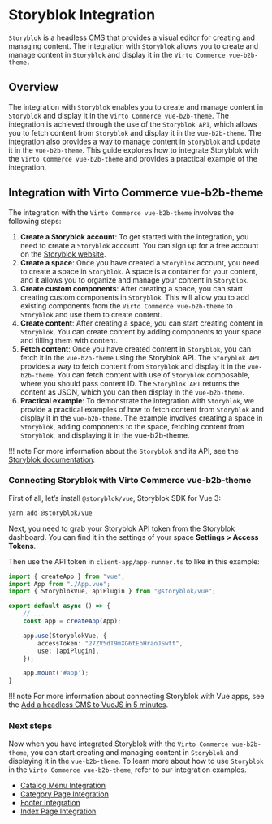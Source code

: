 # Storyblok Integration

`Storyblok` is a headless CMS that provides a visual editor for creating and managing content. The integration with `Storyblok` allows you to create and manage content in `Storyblok` and display it in the `Virto Commerce vue-b2b-theme.`

## Overview

The integration with `Storyblok` enables you to create and manage content in `Storyblok` and display it in the `Virto Commerce vue-b2b-theme`. The integration is achieved through the use of the `Storyblok API`, which allows you to fetch content from `Storyblok` and display it in the `vue-b2b-theme`. The integration also provides a way to manage content in `Storyblok` and update it in the `vue-b2b-theme`. This guide explores how to integrate Storyblok with the `Virto Commerce vue-b2b-theme` and provides a practical example of the integration.

## Integration with Virto Commerce vue-b2b-theme

The integration with the `Virto Commerce vue-b2b-theme` involves the following steps:

1. **Create a Storyblok account**: To get started with the integration, you need to create a `Storyblok` account. You can sign up for a free account on the [Storyblok website](https://www.storyblok.com/).
2. **Create a space**: Once you have created a `Storyblok` account, you need to create a space in `Storyblok`. A space is a container for your content, and it allows you to organize and manage your content in `Storyblok`.
3. **Create custom components**: After creating a space, you can start creating custom components in `Storyblok`. This will allow you to add existing components from the `Virto Commerce vue-b2b-theme` to `Storyblok` and use them to create content.
4. **Create content**: After creating a space, you can start creating content in `Storyblok`. You can create content by adding components to your space and filling them with content.
5. **Fetch content**: Once you have created content in `Storyblok`, you can fetch it in the `vue-b2b-theme` using the Storyblok API. The `Storyblok API` provides a way to fetch content from `Storyblok` and display it in the `vue-b2b-theme`. You can fetch content with use of `Storyblok` composable, where you should pass content ID. The `Storyblok API` returns the content as JSON, which you can then display in the `vue-b2b-theme`.
6. **Practical example**: To demonstrate the integration with `Storyblok`, we provide a practical examples of how to fetch content from `Storyblok` and display it in the `vue-b2b-theme`. The example involves creating a space in `Storyblok`, adding components to the space, fetching content from `Storyblok`, and displaying it in the vue-b2b-theme.

!!! note
    For more information about the `Storyblok` and its API, see the [Storyblok documentation](https://www.storyblok.com/docs/guide/getting-started).

### Connecting Storyblok with Virto Commerce vue-b2b-theme

First of all, let’s install `@storyblok/vue`, Storyblok SDK for Vue 3:

```bash
yarn add @storyblok/vue
```

Next, you need to grab your Storyblok API token from the Storyblok dashboard. You can find it in the settings of your space **Settings > Access Tokens**.

Then use the API token in `client-app/app-runner.ts` to like in this example:

```typescript title="client-app/app-runner.ts" linenums="1"
import { createApp } from "vue";
import App from "./App.vue";
import { StoryblokVue, apiPlugin } from "@storyblok/vue";

export default async () => {
    // ...
    const app = createApp(App);

    app.use(StoryblokVue, {
        accessToken: "27ZV5dT9mXG6tEbHraoJSwtt",
        use: [apiPlugin],
    });

    app.mount('#app');
}
```

!!! note
    For more information about connecting Storyblok with Vue apps, see the [Add a headless CMS to VueJS in 5 minutes](https://www.storyblok.com/tp/add-a-headless-CMS-to-vuejs-in-5-minutes#connecting-vue-to-storyblok).

### Next steps

Now when you have integrated Storyblok with the `Virto Commerce vue-b2b-theme`, you can start creating and managing content in `Storyblok` and displaying it in the `vue-b2b-theme`. To learn more about how to use `Storyblok` in the `Virto Commerce vue-b2b-theme`, refer to our integration examples.

- [Catalog Menu Integration](./catalog-menu-integration.md)
- [Category Page Integration](./category-page-integration.md)
- [Footer Integration](./footer-integration.md)
- [Index Page Integration](./index-page-integration.md)

